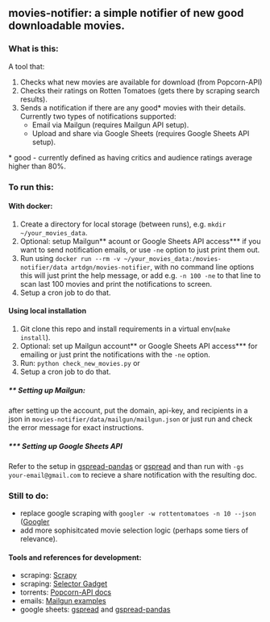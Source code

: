 ## movies-notifier: a simple notifier of new good downloadable movies.

### What is this:
A tool that:
1. Checks what new movies are available for download (from Popcorn-API)
2. Checks their ratings on Rotten Tomatoes (gets there by scraping search results).
3. Sends a notification if there are any good* movies with their details. 
Currently two types of notifications supported:
    - Email via Mailgun (requires Mailgun API setup).
    - Upload and share via Google Sheets (requires Google Sheets API setup).

\* good - currently defined as having critics and audience ratings average higher than 80%.


### To run this:

#### With docker:
1. Create a directory for local storage (between runs), e.g. `mkdir ~/your_movies_data`.
2. Optional: setup Mailgun** acount or Google Sheets API access*** if you want to send notification emails, or use `-ne` option 
    to just print them out.
3. Run using `docker run --rm -v ~/your_movies_data:/movies-notifier/data artdgn/movies-notifier`, 
    with no command line options this will just print the help message, 
    or add e.g. `-n 100 -ne` to that line to scan last 100 movies and print the notifications to screen.
4. Setup a cron job to do that.

#### Using local installation
1. Git clone this repo and install requirements in a virtual env(`make install`).
2. Optional: set up Mailgun account** or Google Sheets API access*** 
for emailing or just print the notifications with the `-ne` option.
3. Run: `python check_new_movies.py` or 
4. Setup a cron job to do that.

##### \** Setting up Mailgun: 
after setting up the account, put the domain, api-key, and recipients in a 
    json in `movies-notifier/data/mailgun/mailgun.json` or just run and check the error message for exact instructions. 

##### \*** Setting up Google Sheets API
Refer to the setup in 
[gspread-pandas](https://github.com/aiguofer/gspread-pandas) or [gspread](https://github.com/burnash/gspread)
and than run with `-gs your-email@gmail.com` to recieve a share notification with the resulting doc.

### Still to do:
* replace google scraping with `googler -w rottentomatoes -n 10 --json` ([Googler](https://github.com/jarun/googler#installation)
* add more sophisitcated movie selection logic (perhaps some tiers of relevance).


#### Tools and references for development:
- scraping: [Scrapy](https://docs.scrapy.org/en/latest/)
- scraping: [Selector Gadget](https://selectorgadget.com/)
- torrents: [Popcorn-API docs](https://popcornofficial.docs.apiary.io/#)
- emails: [Mailgun examples](https://documentation.mailgun.com/en/latest/api-sending.html#examples)
- google sheets: [gspread](https://github.com/burnash/gspread) and [gspread-pandas](https://github.com/aiguofer/gspread-pandas)
